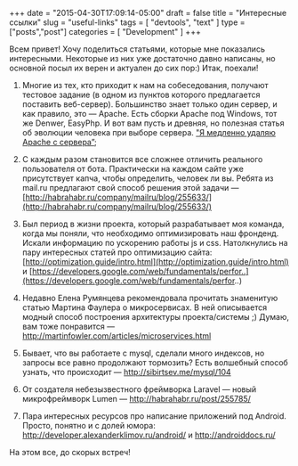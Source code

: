 +++
date = "2015-04-30T17:09:14-05:00"
draft = false
title = "Интересные ссылки"
slug = "useful-links"
tags = [ "devtools", "text" ]
type = ["posts","post"]
categories = [
    "Development"
]
+++

Всем привет!
Хочу поделиться статьями, которые мне показались интересными. Некоторые из них уже достаточно давно написаны, но основной посыл их верен и актуален до сих пор:) Итак, поехали!

1) Многие из тех, кто приходит к нам на собеседования, получают тестовое задание (в одном из пунктов которого предлагается поставить веб-сервер). Большинство знает только один сервер, и как правило, это — Apache. Есть сборки Apache под Windows, тот же Denwer, EasyPhp. И вот вам пусть и древняя, но полезная статья об эволюции человека при выборе сервера. ["Я медленно удаляю Apache с сервера”](http://korzh.net/2012-01-ya-medlenno-udalyayu-apache-s-servera);



2) С каждым разом становится все сложнее отличить реального пользователя от бота. Практически на каждом сайте уже присутствует капча, чтобы определить, человек ли вы. Ребята из mail.ru предлагают свой способ решения этой задачи — [http://habrahabr.ru/company/mailru/blog/255633/](http://habrahabr.ru/company/mailru/blog/255633/)

3) Был период в жизни проекта, который разрабатывает моя команда, когда мы поняли, что необходимо оптимизировать наш фронденд. Искали информацию по ускорению работы js и css. Натолкнулись на пару интересных статей про оптимизацию сайта:
[http://optimization.guide/intro.html](http://optimization.guide/intro.html)
и
[https://developers.google.com/web/fundamentals/perfor..](https://developers.google.com/web/fundamentals/perfor..)


4) Недавно Елена Румянцева рекомендовала прочитать знаменитую статью Мартина Фаулера о микросервисах. В ней описывается модный способ построения архитектуры проекта/системы ;) Думаю, вам тоже понравится — http://martinfowler.com/articles/microservices.html

5) Бывает, что вы работаете с mysql, сделали много индексов, но запросы все равно продолжают тормозить? Есть волшебный способ узнать, что происходит — http://sibirtsev.me/mysql/104

6) От создателя небезызвестного фреймворка Laravel — новый микрофреймворк Lumen — http://habrahabr.ru/post/255785/

7) Пара интересных ресурсов про написание приложений под Android. Просто, понятно и с долей юмора: http://developer.alexanderklimov.ru/android/
и
http://androiddocs.ru/

На этом все, до скорых встреч!
